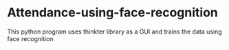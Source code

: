 # Attendance-using-face-recognition
This python program uses thinkter library as a GUI and trains the data using face recognition 

